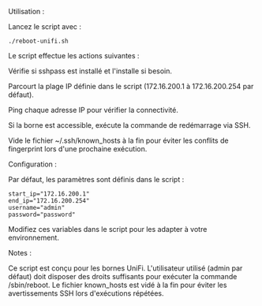 Utilisation :

Lancez le script avec :
```
./reboot-unifi.sh
```

Le script effectue les actions suivantes :

Vérifie si sshpass est installé et l'installe si besoin.

Parcourt la plage IP définie dans le script (172.16.200.1 à 172.16.200.254 par défaut).

Ping chaque adresse IP pour vérifier la connectivité.

Si la borne est accessible, exécute la commande de redémarrage via SSH.

Vide le fichier ~/.ssh/known_hosts à la fin pour éviter les conflits de fingerprint lors d'une prochaine exécution.

Configuration :

Par défaut, les paramètres sont définis dans le script :
```
start_ip="172.16.200.1"
end_ip="172.16.200.254"
username="admin"
password="password"
```
Modifiez ces variables dans le script pour les adapter à votre environnement.

Notes :

Ce script est conçu pour les bornes UniFi.
L'utilisateur utilisé (admin par défaut) doit disposer des droits suffisants pour exécuter la commande /sbin/reboot.
Le fichier known_hosts est vidé à la fin pour éviter les avertissements SSH lors d'exécutions répétées.
